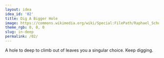 ```yaml
---
layout: idea
idea_id: '02'
title: Dig A Bigger Hole
image: https://commons.wikimedia.org/wiki/Special:FilePath/Raphael_School_of_Athens.jpg
theme_rgb: 0, 0, 0
slug: in-deep
permalink: /02/
---
```


A hole to deep to climb out of leaves you a singular choice. Keep digging.